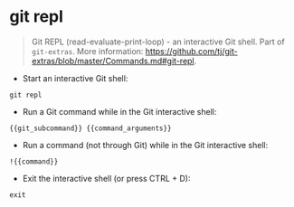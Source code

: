 # git repl

> Git REPL (read-evaluate-print-loop) - an interactive Git shell.
> Part of `git-extras`.
> More information: <https://github.com/tj/git-extras/blob/master/Commands.md#git-repl>.

- Start an interactive Git shell:

`git repl`

- Run a Git command while in the Git interactive shell:

`{{git_subcommand}} {{command_arguments}}`

- Run a command (not through Git) while in the Git interactive shell:

`!{{command}}`

- Exit the interactive shell (or press CTRL + D):

`exit`
